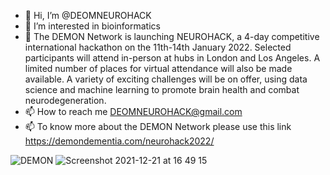 - 👋 Hi, I’m @DEOMNEUROHACK
- 👀 I’m interested in bioinformatics
- 👀 The DEMON Network is launching NEUROHACK, a 4-day competitive international hackathon on the 11th-14th January 2022. Selected participants will attend in-person at hubs in London and Los Angeles. A limited number of places for virtual attendance will also be made available. A variety of exciting challenges will be on offer, using data science and machine learning to promote brain health and combat neurodegeneration. 
- 📫 How to reach me DEOMNEUROHACK@gmail.com 
- 📫 To know more about the DEMON Network please use this link https://demondementia.com/neurohack2022/ 

<!---
/DEOMNEUROHACK is a ✨ special ✨ repository because its `README.md` (this file) appears on your GitHub profile.
You can click the Preview link to take a look at your changes.
--->
![DEMON](https://user-images.githubusercontent.com/96490411/146967801-24e24190-060d-42de-98b3-5eb26c70513a.png)
![Screenshot 2021-12-21 at 16 49 15](https://user-images.githubusercontent.com/96490411/146967837-ca9afd62-168a-4158-8ade-3cb81052822b.png)
